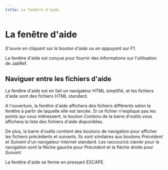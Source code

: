 ```yaml
---
title: La fenêtre d'aide
---
```


# La fenêtre d'aide

*S'ouvre en cliquant sur le bouton d'aide ou en appuyant sur F1.*

La fenêtre d'aide est conçue pour fournir des informations sur l'utilisation de JabRef.

## Naviguer entre les fichiers d'aide

La fenêtre d'aide est en fait un navigateur HTML simplifié, et les fichiers d'aide sont des fichiers HTML standard.

A l'ouverture, la fenêtre d'aide affichera des fichiers différents selon la fenêtre à partir de laquelle elle est lancée. Si ce fichier n'explique pas les points qui vous intéressent, le bouton *Contenu* de la barre d'outils vous affichera la liste des fichiers d'aide disponibles.

De plus, la barre d'outils contient des boutons de navigation pour afficher les fichiers précédents et suivants. Ils sont similaires aux boutons *Précédent* et *Suivant* d'un navigateur internet standard. Les raccourcis clavier pour la navigation sont la flèche gauche pour *Précédent* et la flèche droite pour *Suivant*.

La fenêtre d'aide se ferme en pressant ESCAPE.
